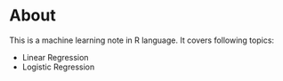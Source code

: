# About
This is a machine learning note in R language. It covers following topics:
* Linear Regression
* Logistic Regression